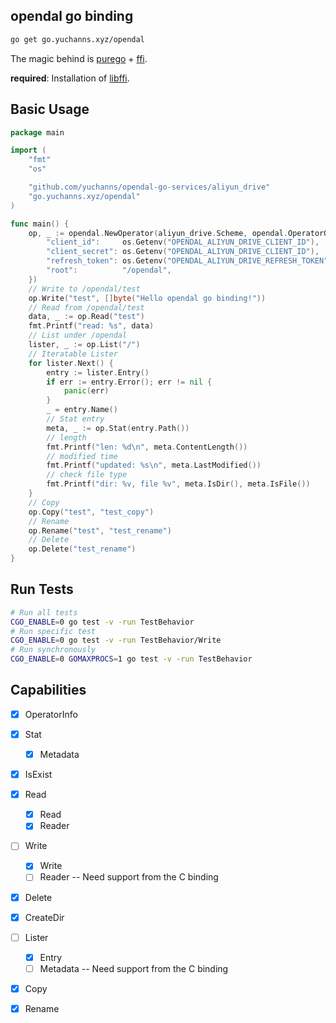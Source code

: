 ## opendal go binding

```bash
go get go.yuchanns.xyz/opendal
```

The magic behind is [purego](https://github.com/ebitengine/purego) + [ffi](https://github.com/JupiterRider/ffi).

**required**: Installation of [libffi](https://github.com/libffi/libffi).

## Basic Usage

```go
package main

import (
	"fmt"
	"os"

	"github.com/yuchanns/opendal-go-services/aliyun_drive"
	"go.yuchanns.xyz/opendal"
)

func main() {
	op, _ := opendal.NewOperator(aliyun_drive.Scheme, opendal.OperatorOptions{
		"client_id":     os.Getenv("OPENDAL_ALIYUN_DRIVE_CLIENT_ID"),
		"client_secret": os.Getenv("OPENDAL_ALIYUN_DRIVE_CLIENT_ID"),
		"refresh_token": os.Getenv("OPENDAL_ALIYUN_DRIVE_REFRESH_TOKEN"),
		"root":          "/opendal",
	})
	// Write to /opendal/test
	op.Write("test", []byte("Hello opendal go binding!"))
	// Read from /opendal/test
	data, _ := op.Read("test")
	fmt.Printf("read: %s", data)
	// List under /opendal
	lister, _ := op.List("/")
	// Iteratable Lister
	for lister.Next() {
		entry := lister.Entry()
		if err := entry.Error(); err != nil {
			panic(err)
		}
		_ = entry.Name()
		// Stat entry
		meta, _ := op.Stat(entry.Path())
		// length
		fmt.Printf("len: %d\n", meta.ContentLength())
		// modified time
		fmt.Printf("updated: %s\n", meta.LastModified())
		// check file type
		fmt.Printf("dir: %v, file %v", meta.IsDir(), meta.IsFile())
	}
	// Copy
	op.Copy("test", "test_copy")
	// Rename
	op.Rename("test", "test_rename")
	// Delete
	op.Delete("test_rename")
}

```

## Run Tests

```bash
# Run all tests
CGO_ENABLE=0 go test -v -run TestBehavior
# Run specific test
CGO_ENABLE=0 go test -v -run TestBehavior/Write
# Run synchronously
CGO_ENABLE=0 GOMAXPROCS=1 go test -v -run TestBehavior
```

## Capabilities

- [x] OperatorInfo
- [x] Stat
    - [x] Metadata
- [x] IsExist
- [x] Read
    - [x] Read
    - [x] Reader
- [ ] Write
    - [x] Write
    - [ ] Reader -- Need support from the C binding
- [x] Delete
- [x] CreateDir
- [ ] Lister
    - [x] Entry
    - [ ] Metadata -- Need support from the C binding
- [x] Copy
- [x] Rename

